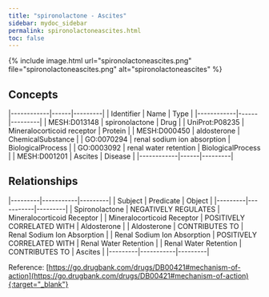 ```yaml
---
title: "spironolactone - Ascites"
sidebar: mydoc_sidebar
permalink: spironolactoneascites.html
toc: false 
---
```


{% include image.html url="spironolactoneascites.png" file="spironolactoneascites.png" alt="spironolactoneascites" %}

## Concepts

|------------|------|---------|
| Identifier | Name | Type    |
|------------|------|---------|
| MESH:D013148 | spironolactone | Drug |
| UniProt:P08235 | Mineralocorticoid receptor | Protein |
| MESH:D000450 | aldosterone | ChemicalSubstance |
| GO:0070294 | renal sodium ion absorption | BiologicalProcess |
| GO:0003092 | renal water retention | BiologicalProcess |
| MESH:D001201 | Ascites | Disease |
|------------|------|---------|

## Relationships

|---------|-----------|---------|
| Subject | Predicate | Object  |
|---------|-----------|---------|
| Spironolactone | NEGATIVELY REGULATES | Mineralocorticoid Receptor |
| Mineralocorticoid Receptor | POSITIVELY CORRELATED WITH | Aldosterone |
| Aldosterone | CONTRIBUTES TO | Renal Sodium Ion Absorption |
| Renal Sodium Ion Absorption | POSITIVELY CORRELATED WITH | Renal Water Retention |
| Renal Water Retention | CONTRIBUTES TO | Ascites |
|---------|-----------|---------|

Reference: [https://go.drugbank.com/drugs/DB00421#mechanism-of-action](https://go.drugbank.com/drugs/DB00421#mechanism-of-action){:target="_blank"}